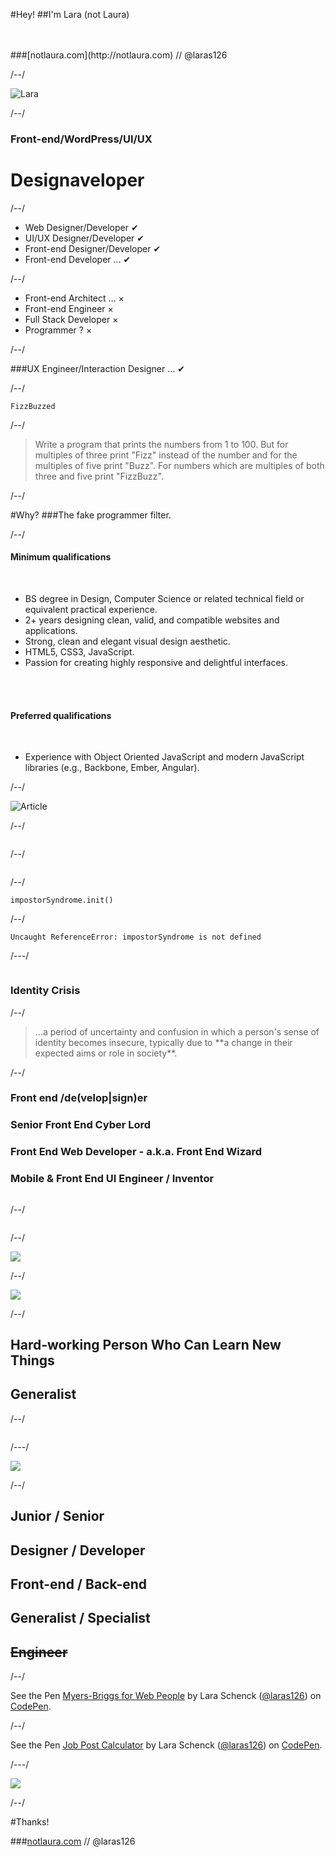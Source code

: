 
#<span class="fragment">Hey!</span>
##<span class="fragment">I'm <span class="special">Lara</span></span> <span class="fragment">(not Laura)</span>

<br>
<br>
###<span class="fragment">[notlaura.com](http://notlaura.com) <span class="grey">//</span> @laras126</span>

/--/

![Lara](img/lastword.png)

/--/

### Front-end/WordPress/UI/UX
# Designaveloper

/--/

<ul class="unstyle-list bigger bold">
	<li>Web Designer/Developer <span class="fragment success">&#10004;</span></li>
	<li class="fragment">UI/UX Designer/Developer <span class="fragment success">&#10004;</span></li>
	<li class="fragment">Front-end Designer/Developer <span class="fragment success">&#10004;</span></li>
	<li class="fragment">Front-end Developer <span class="fragment">...</span> <span class="fragment success">&#10004;</span></li>
</ul>

/--/

<ul class="unstyle-list bigger bold">
	<li class="fragment">Front-end Architect <span class="fragment">... </span> <span class="fragment danger">&times;</span></li>
	<li class="fragment">Front-end Engineer <span class="fragment danger">&times;</span></li>
	<li class="fragment">Full Stack Developer <span class="fragment danger">&times;</span></li>
	<li class="fragment">Programmer <span class="fragment">?</span> <span class="fragment danger">&times;</span></li>
</ul>

/--/

###UX Engineer/Interaction Designer ... <span class="fragment success">&#10004;</span>

/--/

<code class="text-center big fragment">FizzBuzzed</code>

/--/

<blockquote>Write a program that prints the numbers from 1 to 100. But for multiples of three print "Fizz" instead of the number and for the multiples of five print "Buzz". For numbers which are multiples of both three and five print "FizzBuzz".</blockquote>

/--/

#Why?
###<span class="fragment">The <span class="special">fake</span> programmer filter.</span>


/--/

<div class="wrapper">

<h4 class="text-left">Minimum qualifications</h4>
<br>
<ul>
	<li>BS degree in Design, Computer Science or related technical field or equivalent practical experience.</li>
	<li>2+ years designing clean, valid, and compatible websites and applications.</li>
	<li>Strong, clean and elegant visual design aesthetic.</li>
	<li><span class="danger">HTML5, CSS3, JavaScript</span>.</li>
	<li>Passion for creating highly responsive and delightful interfaces.</li>
</ul>
<br>
<br>

<h4 class="text-left">Preferred qualifications</h4>
<br>
<ul>
	<li><span class="danger">Experience with</span> Object Oriented JavaScript and modern JavaScript libraries (e.g., Backbone, Ember, Angular).</li>
</ul>
</div>


/--/

![Article](img/article.png)

/--/


<img src="img/duncan-comment.png" class="unstyle-img fragment" alt="">

/--/

<img src="img/rprogramming.png" alt="" class="unstyle-img fragment">

/--/

<code class="big">impostorSyndrome.init()</code>

/--/

<div class="wrapper">
	<code class="danger big">Uncaught ReferenceError: impostorSyndrome is not defined</code>
</div>

/---/

<img src="img/name-tag.png" alt="" class="unstyle-img">
<h3 class="fragment">Identity Crisis</h3>

/--/

<blockquote>...a period of uncertainty and confusion in which a person's sense of identity becomes insecure, typically due to **a change in their expected aims or role in society**.</blockquote>

/--/

<h3 class="stack">Front end /de(velop|sign)er</h3>
<h3 class="stack fragment">Senior Front End Cyber Lord</h3>
<h3 class="fragment">Front End Web Developer - a.k.a. Front End Wizard</h3>
<h3 class="fragment">Mobile & Front End UI Engineer / Inventor</h3>
<img class="unstyle-img fragment" src="img/stackoverflow-careers.png" alt="">

/--/

<img class="unstyle-img" src="img/listing.png" alt="">

/--/

<img src="img/scrubs.jpg">

/--/

<img src="img/atticus.jpg">

/--/

<div class="wrapper">
<h2 class="fragment">Hard-working Person Who Can Learn New Things</h2>
<h2 class="fragment special">Generalist</h2>
</div>

/--/

<img class="unstyle-img" src="img/red-pen.jpg" alt="">

/---/

<img class="unstyle-img" src="img/myersbriggs.png">

/--/

<h2 class="fragment">Junior / Senior</h2>
<h2 class="fragment">Designer / Developer</h2>
<h2 class="fragment">Front-end / Back-end</h2>
<h2 class="fragment">Generalist / Specialist</h2>

<h2 class="fragment danger"><strike>Engineer</strike></h2>

/--/

<div class="wrapper">
<p data-height="600" data-theme-id="7129" data-slug-hash="KpGQeZ" data-default-tab="result" data-user="laras126" class='codepen'>See the Pen <a href='http://codepen.io/laras126/pen/KpGQeZ/'>Myers-Briggs for Web People</a> by Lara Schenck (<a href='http://codepen.io/laras126'>@laras126</a>) on <a href='http://codepen.io'>CodePen</a>.</p>
</div>

/--/

<div class="wrapper">
	<p data-height="600" data-theme-id="7129" data-slug-hash="zGEgVP" data-default-tab="result" data-user="laras126" class='codepen'>See the Pen <a href='http://codepen.io/laras126/pen/zGEgVP/'>Job Post Calculator</a> by Lara Schenck (<a href='http://codepen.io/laras126'>@laras126</a>) on <a href='http://codepen.io'>CodePen</a>.</p>
</div>

/---/

<img src="img/unicorn-mask.jpg">

/--/

#Thanks!

###<span class="fragment">[notlaura.com](http://notlaura.com) <span class="grey">//</span> @laras126</span>
